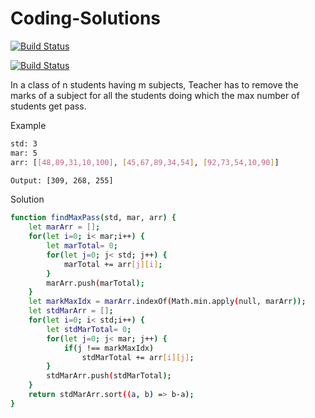 # Coding-Solutions
[![Build Status](https://github.com/hsajwan/Coding-Solutions.git?branch=main)](https://github.com/hsajwan/Coding-Solutions.git)

[![Build Status](https://travis-ci.org/joemccann/dillinger.svg?branch=master)](https://travis-ci.org/joemccann/dillinger)

In a class of n students having m subjects, Teacher has to remove the marks of a subject for all the students doing which the max number of students get pass.

Example
```sh
std: 3
mar: 5
arr: [[48,89,31,10,100], [45,67,89,34,54], [92,73,54,10,90]]

Output: [309, 268, 255]
```

Solution
```sh
function findMaxPass(std, mar, arr) {
    let marArr = [];
    for(let i=0; i< mar;i++) {
        let marTotal= 0;
        for(let j=0; j< std; j++) {
            marTotal += arr[j][i];
        }
        marArr.push(marTotal);
    }
    let markMaxIdx = marArr.indexOf(Math.min.apply(null, marArr));
    let stdMarArr = [];
    for(let i=0; i< std;i++) {
        let stdMarTotal= 0;
        for(let j=0; j< mar; j++) {
            if(j !== markMaxIdx)
                stdMarTotal += arr[i][j];
        }
        stdMarArr.push(stdMarTotal);
    }
    return stdMarArr.sort((a, b) => b-a);
}
```
